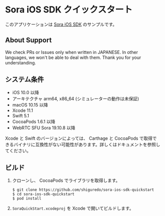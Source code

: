 # Sora iOS SDK クイックスタート

このアプリケーションは [Sora iOS SDK](https://github.com/shiguredo/sora-ios-sdk) のサンプルです。

## About Support

We check PRs or Issues only when written in JAPANESE.
In other languages, we won't be able to deal with them. Thank you for your understanding.

## システム条件

- iOS 10.0 以降
- アーキテクチャ arm64, x86_64 (シミュレーターの動作は未保証)
- macOS 10.15 以降
- Xcode 11.1
- Swift 5.1
- CocoaPods 1.6.1 以降
- WebRTC SFU Sora 19.10.8 以降

Xcode と Swift のバージョンによっては、 Carthage と CocoaPods で取得できるバイナリに互換性がない可能性があります。詳しくはドキュメントを参照してください。

## ビルド

1. クローンし、 CocoaPods でライブラリを取得します。

   ```
   $ git clone https://github.com/shiguredo/sora-ios-sdk-quickstart
   $ cd sora-ios-sdk-quickstart
   $ pod install
   ```

2. ``SoraQuickStart.xcodeproj`` を Xcode で開いてビルドします。
